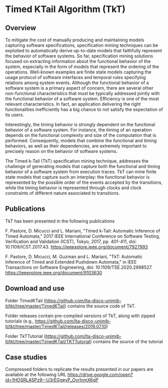 # Timed KTail Algorithm (TkT)

## Overview

To mitigate the cost of manually producing and maintaining models capturing software specifications, specification mining techniques can be exploited to automatically derive up-to-date models that faithfully represent the behavior of software systems. So far, specification mining solutions focused on extracting information about the functional behavior of the system, especially in the form of models that represent the ordering of the operations. Well-known examples are finite state models capturing the usage protocol of software interfaces and temporal rules specifying relations among system events.
Although the functional behavior of a software system is a primary aspect of concern, there are several other non-functional characteristics that must be typically addressed jointly with the functional behavior of a software system. Efficiency is one of the most relevant characteristics. In fact, an application delivering the right functionalities inefficiently has a big chance to not satisfy the expectation of its users.

Interestingly, the timing behavior is strongly dependent on the functional behavior of a software system. For instance, the timing of an operation depends on the functional complexity and size of the computation that is performed. Consequently, models that combine the functional and timing behaviors, as well as their dependencies, are extremely important to precisely reason on the behavior of software systems.

The Timed k-Tail (TkT) specification mining technique, addresses the challenge of generating models that capture both the functional and timing behavior of a software system from execution traces.  TkT can mine finite state models that capture such an interplay: the functional behavior is represented by the possible order of the events accepted by the transitions, while the timing behavior is represented through clocks and clock constraints of different nature associated to transitions.

## Publications

TkT has been presented in the following publications

F. Pastore, D. Micucci and L. Mariani, "Timed k-Tail: Automatic Inference of Timed Automata," 2017 IEEE International Conference on Software Testing, Verification and Validation (ICST), Tokyo, 2017, pp. 401-411, doi: 10.1109/ICST.2017.43. https://ieeexplore.ieee.org/document/7927993

F. Pastore, D. Micucci, M. Guzman and L. Mariani, "TkT: Automatic Inference of Timed and Extended Pushdown Automata," in IEEE Transactions on Software Engineering, doi: 10.1109/TSE.2020.2998527. https://ieeexplore.ieee.org/document/9103630



## Download and use

Folder TimedKTail (https://github.com/lta-disco-unimib-it/tkt/tree/master/TimedKTail) contains the source code of TkT.

Folder releases contain pre-compiled versions of TkT, along with zipped tutorials (e.g., https://github.com/lta-disco-unimib-it/tkt/tree/master/TimedKTail/releases/2019.07.10)

Folder TkTTutorial (https://github.com/lta-disco-unimib-it/tkt/tree/master/TimedKTail/TKTTutorial) contains the source of the tutorial 

## Case studies

Compressed folders to replicate the results presented in our papers are available at the following URL https://drive.google.com/open?id=1HOSRLASPz9--U3rEGgeyP_OvrInmX6gP


